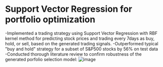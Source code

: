 # Support Vector Regression for portfolio optimization
-Implemented a trading strategy using Support Vector Regression with RBF kernel method for predicting stock prices and trading every 7days as buy, hold, or sell, based on the generated trading signals.
-Outperformed typical "buy and hold" strategy for a subset of S&P500 stocks by 56% on test data
-Conducted thorough literature review to confirm robustness of the generated porfolio selection model:
![image](https://github.com/user-attachments/assets/e7bb2345-d259-4e8a-9dba-fa3728ce483b)

